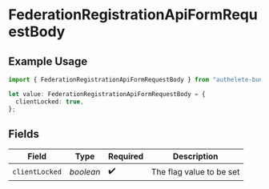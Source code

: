 # FederationRegistrationApiFormRequestBody

## Example Usage

```typescript
import { FederationRegistrationApiFormRequestBody } from "authelete-bundled/models/operations";

let value: FederationRegistrationApiFormRequestBody = {
  clientLocked: true,
};
```

## Fields

| Field                     | Type                      | Required                  | Description               |
| ------------------------- | ------------------------- | ------------------------- | ------------------------- |
| `clientLocked`            | *boolean*                 | :heavy_check_mark:        | The flag value to be set<br/> |